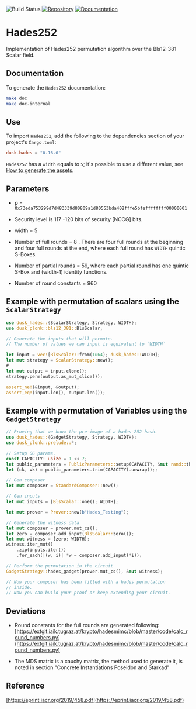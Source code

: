 ![Build Status](https://github.com/dusk-network/hades252/workflows/Continuous%20integration/badge.svg)
[![Repository](https://img.shields.io/badge/github-hades252-blueviolet?logo=github)](https://github.com/dusk-network/hades252)
[![Documentation](https://img.shields.io/badge/docs-dusk--hades-blue?logo=rust)](https://docs.rs/dusk-hades/)

# Hades252

Implementation of Hades252 permutation algorithm over the Bls12-381 Scalar field.

## Documentation

To generate the `Hades252` documentation:

```sh
make doc
make doc-internal
```

## Use

To import `Hades252`, add the following to the dependencies section of your project's `Cargo.toml`:

```toml
dusk-hades = "0.16.0"
```

`Hades252` has a `width` equals to `5`; it's possible to use a different value,
see [How to generate the assets](assets/HOWTO.md).

## Parameters

- p = `0x73eda753299d7d483339d80809a1d80553bda402fffe5bfeffffffff00000001`

- Security level is 117 -120 bits of security [NCCG] bits.

- width = 5

- Number of full rounds = 8 . There are four full rounds at the beginning and four full rounds at the end,
  where each full round has `WIDTH` quintic S-Boxes.

- Number of partial rounds = 59, where each partial round has one quintic S-Box and (width-1) identity functions.

- Number of round constants = 960

## Example with permutation of scalars using the `ScalarStrategy`

```rust ignore
use dusk_hades::{ScalarStrategy, Strategy, WIDTH};
use dusk_plonk::bls12_381::BlsScalar;

// Generate the inputs that will permute.
// The number of values we can input is equivalent to `WIDTH`

let input = vec![BlsScalar::from(1u64); dusk_hades::WIDTH];
let mut strategy = ScalarStrategy::new();
#
let mut output = input.clone();
strategy.perm(output.as_mut_slice());

assert_ne!(&input, &output);
assert_eq!(input.len(), output.len());

```

## Example with permutation of Variables using the `GadgetStrategy`

```rust ignore
// Proving that we know the pre-image of a hades-252 hash.
use dusk_hades::{GadgetStrategy, Strategy, WIDTH};
use dusk_plonk::prelude::*;

// Setup OG params.
const CAPACITY: usize = 1 << 7;
let public_parameters = PublicParameters::setup(CAPACITY, &mut rand::thread_rng()).unwrap();
let (ck, vk) = public_parameters.trim(CAPACITY).unwrap();;

// Gen composer
let mut composer = StandardComposer::new();

// Gen inputs
let mut inputs = [BlsScalar::one(); WIDTH];

let mut prover = Prover::new(b"Hades_Testing");

// Generate the witness data
let mut composer = prover.mut_cs();
let zero = composer.add_input(BlsScalar::zero());
let mut witness = [zero; WIDTH];
witness.iter_mut()
    .zip(inputs.iter())
    .for_each(|(w, i)| *w = composer.add_input(*i));

// Perform the permutation in the circuit
GadgetStrategy::hades_gadget(prover.mut_cs(), &mut witness);

// Now your composer has been filled with a hades permutation
// inside.
// Now you can build your proof or keep extending your circuit.
```

## Deviations

- Round constants for the full rounds are generated following: [https://extgit.iaik.tugraz.at/krypto/hadesmimc/blob/master/code/calc_round_numbers.py](https://extgit.iaik.tugraz.at/krypto/hadesmimc/blob/master/code/calc_round_numbers.py)

- The MDS matrix is a cauchy matrix, the method used to generate it, is noted in section "Concrete Instantiations Poseidon and Starkad"

## Reference

[https://eprint.iacr.org/2019/458.pdf](https://eprint.iacr.org/2019/458.pdf)
